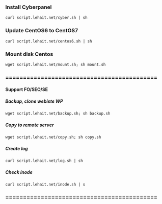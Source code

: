 ### Install Cyberpanel
``
curl script.lehait.net/cyber.sh | sh
``
### Update CentOS6 to CentOS7
``
curl script.lehait.net/centos6.sh | sh
``
### Mount disk Centos
``
wget script.lehait.net/mount.sh; sh mount.sh
``
### ===========================================
#### Support FO/SEO/SE
##### Backup, clone webiste WP
``
wget script.lehait.net/backup.sh; sh backup.sh
``
##### Copy to remote server
``
wget script.lehait.net/copy.sh; sh copy.sh
``
##### Create log
``
curl script.lehait.net/log.sh | sh
``
##### Check inode
``
curl script.lehait.net/inode.sh | s
``
### ===========================================
